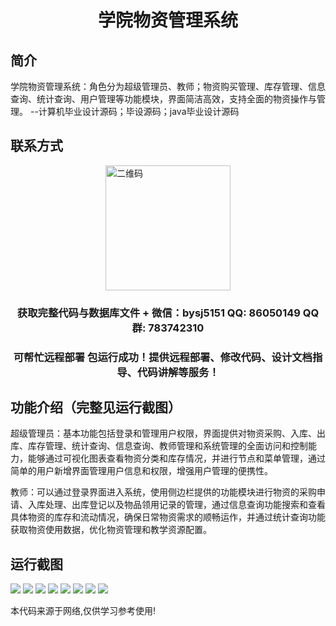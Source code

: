 <p><h1 align="center">学院物资管理系统</h1></p>

## 简介
学院物资管理系统：角色分为超级管理员、教师；物资购买管理、库存管理、信息查询、统计查询、用户管理等功能模块，界面简洁高效，支持全面的物资操作与管理。    --计算机毕业设计源码；毕设源码；java毕业设计源码


## 联系方式
<img src="https://bs-1329754181.cos.ap-shanghai.myqcloud.com/wx.jpg" alt="二维码" style="display: block; margin: 0 auto;" width="200px">
<p><h3 align="center">获取完整代码与数据库文件 + 微信：bysj5151 QQ: 86050149 QQ群: 783742310</h3></p>
<p><h3 align="center">可帮忙远程部署 包运行成功！提供远程部署、修改代码、设计文档指导、代码讲解等服务！</h3></p>

## 功能介绍（完整见运行截图）
超级管理员：基本功能包括登录和管理用户权限，界面提供对物资采购、入库、出库、库存管理、统计查询、信息查询、教师管理和系统管理的全面访问和控制能力，能够通过可视化图表查看物资分类和库存情况，并进行节点和菜单管理，通过简单的用户新增界面管理用户信息和权限，增强用户管理的便携性。

教师：可以通过登录界面进入系统，使用侧边栏提供的功能模块进行物资的采购申请、入库处理、出库登记以及物品领用记录的管理，通过信息查询功能搜索和查看具体物资的库存和流动情况，确保日常物资需求的顺畅运作，并通过统计查询功能获取物资使用数据，优化物资管理和教学资源配置。


## 运行截图
![](imgs/588112-20220109095317191-1388945470.png)
![](imgs/588112-20220109095327184-41435104.png)
![](imgs/588112-20220109095332587-2061521751.png)
![](imgs/588112-20220109095338048-568988893.png)
![](imgs/588112-20220109095346786-1617747960.png)
![](imgs/588112-20220109095352258-1592130081.png)
![](imgs/588112-20220109095358264-125988471.png)
![](imgs/588112-20220109095403919-1198843935.png)

<p>本代码来源于网络,仅供学习参考使用!</p>
